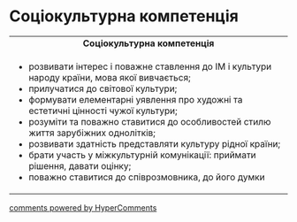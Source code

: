 <div id="hypercomments_widget" class="js-hypercomments-widget invisible"></div>

# Соціокультурна компетенція

<table>
  <tr>
    <td align="center"><b>Соціокультурна компетенція</b></td>
  </tr>
<td style="vertical-align:top !important;">
<ul>
<li>розвивати інтерес і поважне ставлення до ІМ і культури народу країни, мова якої вивчається;</li>
<li>прилучатися до світової культури;</li>
<li>формувати елементарні уявлення про художні та естетичні цінності чужої культури;</li>
<li>розуміти та поважно ставитися до особливостей стилю життя зарубіжних однолітків;</li>
<li>розвивати здатність представляти культуру рідної країни;</li>
<li>брати участь у міжкультурній комунікації: приймати рішення, давати оцінку;</li>
<li>поважно ставитися до співрозмовника, до його думки</li>
</ul>
</td>
</table>

<div class="js-hypercomments-container">
    <a href="http://hypercomments.com" class="hc-link" title="comments widget">comments powered by HyperComments</a>
</div>